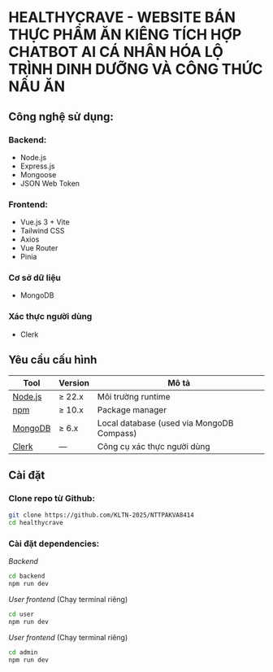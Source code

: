 # HEALTHYCRAVE - WEBSITE BÁN THỰC PHẨM ĂN KIÊNG TÍCH HỢP CHATBOT AI CÁ NHÂN HÓA LỘ TRÌNH DINH DƯỠNG VÀ CÔNG THỨC NẤU ĂN

## Công nghệ sử dụng:
### Backend:
* Node.js
* Express.js
* Mongoose
* JSON Web Token
### Frontend:
* Vue.js 3 + Vite
* Tailwind CSS
* Axios
* Vue Router
* Pinia
### Cơ sở dữ liệu
* MongoDB
### Xác thực người dùng
* Clerk

## Yêu cầu cấu hình
| Tool | Version | Mô tả |
|------|----------|--------------|
| [Node.js](https://nodejs.org/) | ≥ 22.x | Môi trường runtime |
| [npm](https://www.npmjs.com/) | ≥ 10.x | Package manager |
| [MongoDB](https://www.mongodb.com/try/download/community) | ≥ 6.x | Local database (used via MongoDB Compass) |
| [Clerk](https://clerk.com/) | — | Công cụ xác thực người dùng |

## Cài đặt
### Clone repo từ Github:
```bash
git clone https://github.com/KLTN-2025/NTTPAKVA8414
cd healthycrave
```

### Cài đặt dependencies:
*Backend*
```bash
cd backend
npm run dev
```

*User frontend* (Chạy terminal riêng)
```bash
cd user
npm run dev
```

*User frontend* (Chạy terminal riêng)
```bash
cd admin
npm run dev
```
